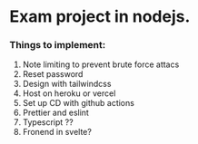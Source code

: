 # Exam project in nodejs.


### Things to implement:
1. Note limiting to prevent brute force attacs
2. Reset password 
3. Design with tailwindcss
4. Host on heroku or vercel
5. Set up CD with github actions
6. Prettier and eslint
7. Typescript ??
8. Fronend in svelte?



